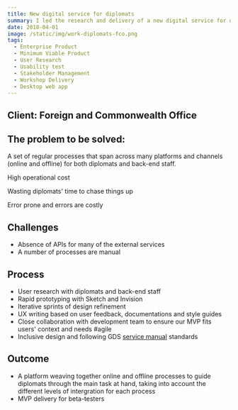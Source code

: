 ```yaml
---
title: New digital service for diplomats
summary: I led the research and delivery of a new digital service for diplomats.
date: 2018-04-01
image: /static/img/work-diplomats-fco.png
tags:
  - Enterprise Product
  - Minimum Viable Product
  - User Research
  - Usability test
  - Stakeholder Management
  - Workshop Delivery
  - Desktop web app
---
```


## Client: Foreign and Commonwealth Office

## The problem to be solved:
A set of regular processes that span across many platforms and channels (online and offline) for both diplomats and back-end staff.

<i class="twa twa-unamused"></i> High operational cost

<i class="twa twa-unamused"></i> Wasting diplomats' time to chase things up

<i class="twa twa-unamused"></i> Error prone and errors are costly

## Challenges
- Absence of APIs for many of the external services
- A number of processes are manual

## Process
- User research with diplomats and back-end staff
- Rapid prototyping with Sketch and Invision
- Iterative sprints of design refinement
- UX writing based on user feedback, documentations and style guides
- Close collaboration with development team to ensure our MVP fits users' context and needs #agile
- Inclusive design and following GDS <a href="https://www.gov.uk/service-manual/design" target="_blank">service manual</a> standards

## Outcome
- A platform weaving together online and offline processes to guide diplomats through the main task at hand, taking into account the different levels of intergration for each process
- MVP delivery for beta-testers
